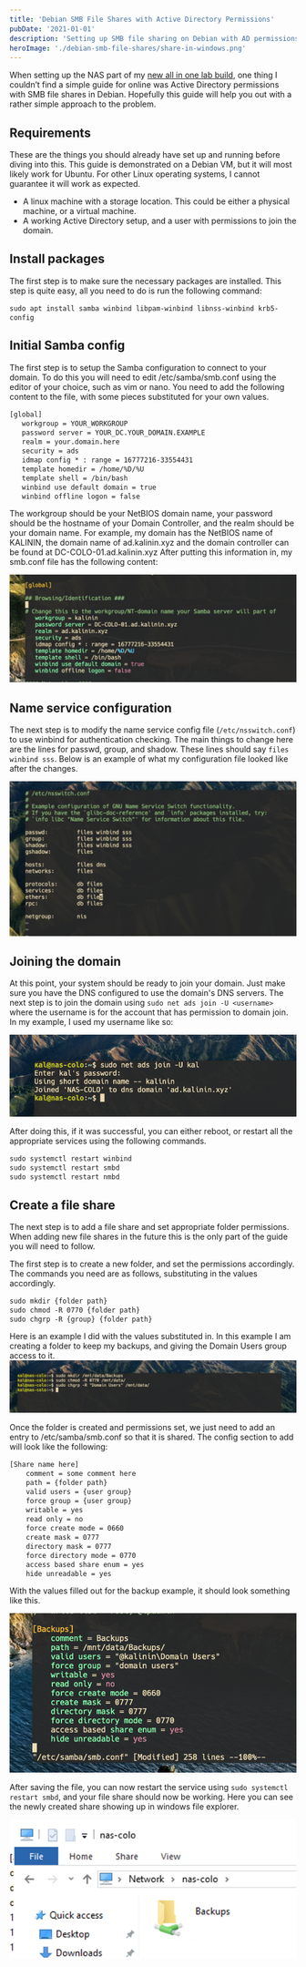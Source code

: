 ```yaml
---
title: 'Debian SMB File Shares with Active Directory Permissions'
pubDate: '2021-01-01'
description: 'Setting up SMB file sharing on Debian with AD permissions.'
heroImage: './debian-smb-file-shares/share-in-windows.png'
---
```


When setting up the NAS part of my [new all in one lab build](/posts/threadripper-build-storage), one thing I couldn’t find a simple guide for online was Active Directory permissions with SMB file shares in Debian. Hopefully this guide will help you out with a rather simple approach to the problem.

## Requirements

These are the things you should already have set up and running before diving into this. This guide is demonstrated on a Debian VM, but it will most likely work for Ubuntu. For other Linux operating systems, I cannot guarantee it will work as expected.

* A linux machine with a storage location. This could be either a physical machine, or a virtual machine.
* A working Active Directory setup, and a user with permissions to join the domain.

## Install packages

The first step is to make sure the necessary packages are installed. This step is quite easy, all you need to do is run the following command:

```
sudo apt install samba winbind libpam-winbind libnss-winbind krb5-config
```

## Initial Samba config 
The first step is to setup the Samba configuration to connect to your domain. To do this you will need to edit /etc/samba/smb.conf using the editor of your choice, such as vim or nano.
You need to add the following content to the file, with some pieces substituted for your own values.

```
[global]
   workgroup = YOUR_WORKGROUP
   password server = YOUR_DC.YOUR_DOMAIN.EXAMPLE
   realm = your.domain.here
   security = ads
   idmap config * : range = 16777216-33554431
   template homedir = /home/%D/%U
   template shell = /bin/bash
   winbind use default domain = true
   winbind offline logon = false
```

The workgroup should be your NetBIOS domain name, your password should be the hostname of your Domain Controller, and the realm should be your domain name.
For example, my domain has the NetBIOS name of KALININ, the domain name of ad.kalinin.xyz and the domain controller can be found at DC-COLO-01.ad.kalinin.xyz
After putting this information in, my smb.conf file has the following content:

![smb.conf file](./debian-smb-file-shares/smb_config.png)

## Name service configuration

The next step is to modify the name service config file (`/etc/nsswitch.conf`) to use winbind for authentication checking. The main things to change here are the lines for passwd, group, and shadow. These lines should say `files winbind sss`. Below is an example of what my configuration file looked like after the changes.

![/etc/nsswitch.conf](./debian-smb-file-shares/nsswitch.png)

## Joining the domain

At this point, your system should be ready to join your domain. Just make sure you have the DNS configured to use the domain's DNS servers. 
The next step is to join the domain using `sudo net ads join -U <username>` where the username is for the account that has permission to domain join.
In my example, I used my username like so:

![Joining the domain](./debian-smb-file-shares/joining-domain.png)

After doing this, if it was successful, you can either reboot, or restart all the appropriate services using the following commands.

```
sudo systemctl restart winbind
sudo systemctl restart smbd
sudo systemctl restart nmbd
```

## Create a file share

The next step is to add a file share and set appropriate folder permissions. When adding new file shares in the future this is the only part of the guide you will need to follow.

The first step is to create a new folder, and set the permissions accordingly. The commands you need are as follows, substituting in the values accordingly.

```
sudo mkdir {folder path}
sudo chmod -R 0770 {folder path}
sudo chgrp -R {group} {folder path}
```

Here is an example I did with the values substituted in. In this example I am creating a folder to keep my backups, and giving the Domain Users group access to it.
![Creating the folder and setting permissions](./debian-smb-file-shares/creating-folder.png)

Once the folder is created and permissions set, we just need to add an entry to /etc/samba/smb.conf so that it is shared. The config section to add will look like the following:

```
[Share name here]
    comment = some comment here
    path = {folder path}
    valid users = {user group}
    force group = {user group}
    writable = yes
    read only = no
    force create mode = 0660
    create mask = 0777
    directory mask = 0777
    force directory mode = 0770
    access based share enum = yes
    hide unreadable = yes
```

With the values filled out for the backup example, it should look something like this.

![Adding the samba config entry](./debian-smb-file-shares/samba-entry.png)

After saving the file, you can now restart the service using `sudo systemctl restart smbd`, and your file share should now be working. Here you can see the newly created share showing up in windows file explorer.

![New file share showing in windows](./debian-smb-file-shares/share-in-windows.png)
